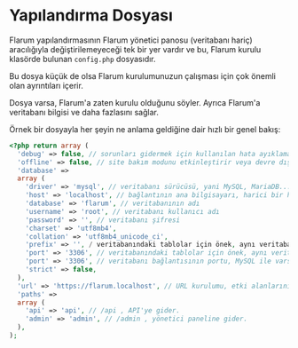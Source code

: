 # Yapılandırma Dosyası

Flarum yapılandırmasının Flarum yönetici panosu (veritabanı hariç) aracılığıyla değiştirilemeyeceği tek bir yer vardır ve bu, Flarum kurulu klasörde bulunan `config.php` dosyasıdır.

Bu dosya küçük de olsa Flarum kurulumunuzun çalışması için çok önemli olan ayrıntıları içerir.

Dosya varsa, Flarum'a zaten kurulu olduğunu söyler. Ayrıca Flarum'a veritabanı bilgisi ve daha fazlasını sağlar.

Örnek bir dosyayla her şeyin ne anlama geldiğine dair hızlı bir genel bakış:

```php
<?php return array (
  'debug' => false, // sorunları gidermek için kullanılan hata ayıklama modunu etkinleştirir veya devre dışı bırakır
  'offline' => false, // site bakım modunu etkinleştirir veya devre dışı bırakır. Bu, sitenizi tüm kullanıcılar (yöneticiler dahil) için erişilemez hale getirir.
  'database' =>
  array (
    'driver' => 'mysql', // veritabanı sürücüsü, yani MySQL, MariaDB...
    'host' => 'localhost', // bağlantının ana bilgisayarı, harici bir hizmet kullanılmadığı sürece çoğu durumda localhost
    'database' => 'flarum', // veritabanının adı
    'username' => 'root', // veritabanı kullanıcı adı
    'password' => '', // veritabanı şifresi
    'charset' => 'utf8mb4',
    'collation' => 'utf8mb4_unicode_ci',
    'prefix' => '', / veritabanındaki tablolar için önek, aynı veritabanını başka bir hizmetle paylaşıyorsanız kullanışlıdır
    'port' => '3306', // veritabanındaki tablolar için önek, aynı veritabanını başka bir hizmetle paylaşıyorsanız kullanışlıdır
    'port' => '3306', // veritabanı bağlantısının portu, MySQL ile varsayılan olarak 3306'dır
    'strict' => false,
  ),
  'url' => 'https://flarum.localhost', // URL kurulumu, etki alanlarını değiştirirseniz bunu değiştirmek isteyeceksiniz
  'paths' =>
  array (
    'api' => 'api', // /api , API'ye gider.
    'admin' => 'admin', // /admin , yönetici paneline gider.
  ),
);
```

